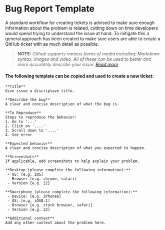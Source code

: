 
# Bug Report Template
A standard workflow for creating tickets is advised to make sure enough information about the problem is related, cutting down on time developers would spend trying to understand the issue at hand. To mitigate this a general approach has been created to make sure users are able to create a GitHub ticket with as much detail as possible. 

> **NOTE:** *Github supports various forms of media including: Markdown syntax, images and video. All of these can be used to better and more accurately describe your issue. [Read more](https://docs.github.com/en/get-started/writing-on-github/getting-started-with-writing-and-formatting-on-github/basic-writing-and-formatting-syntax)*

#### The following template can be copied and used to create a new ticket:

```
**Title** 
Give issue a discriptave title.

**Describe the bug**
A clear and concise description of what the bug is.

**To Reproduce**
Steps to reproduce the behavior:
1. Go to '...'
2. Click on '....'
3. Scroll down to '....'
4. See error

**Expected behavior**
A clear and concise description of what you expected to happen.

**Screenshots**
If applicable, add screenshots to help explain your problem.

**Desktop (please complete the following information):**
 - OS: [e.g. iOS]
 - Browser [e.g. chrome, safari]
 - Version [e.g. 22]

**Smartphone (please complete the following information):**
 - Device: [e.g. iPhone6]
 - OS: [e.g. iOS8.1]
 - Browser [e.g. stock browser, safari]
 - Version [e.g. 22]

**Additional context**
Add any other context about the problem here.

```
